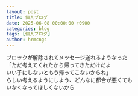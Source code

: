 ```yaml
---
layout: post
title: 個人ブログ
date: 2025-06-08 00:00:00 +0900
categories: blog
tags: [個人ブログ]
author: hrmcngs
---
```

ブロックが解除されてメッセージ送れるようなった  
「ただ考えてくれたから帰ってきただけだよ  
いい子にしないともう帰ってこないからね」  
らしい考えるようにしよう、どんなに都合が悪くても  
いなくなってほしくないから  
